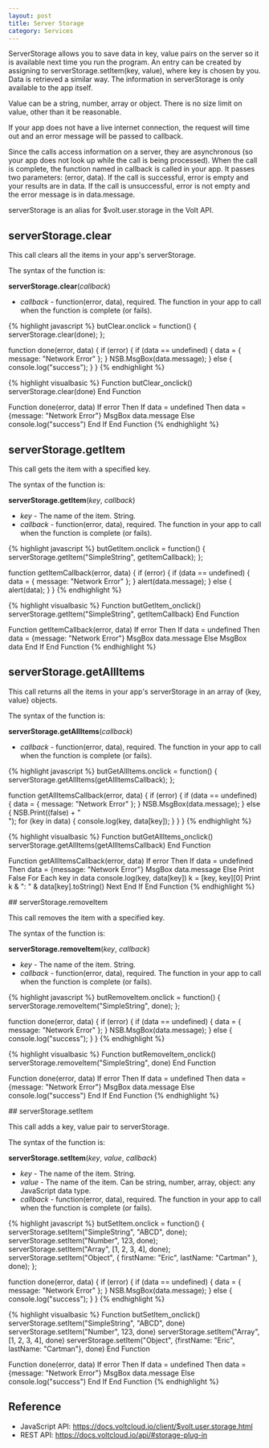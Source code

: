 ```yaml
---
layout: post
title: Server Storage
category: Services
---
```


ServerStorage allows you to save data in key, value pairs on the server so it is available next time you run the program. An entry can be created by assigning to serverStorage.setItem(key, value), where key is chosen by you. Data is retrieved a similar way. The information in serverStorage is only available to the app itself.

Value can be a string, number, array or object. There is no size limit on value, other than it be reasonable.

If your app does not have a live internet connection, the request will time out and an error message will be passed to callback.

Since the calls access information on a server, they are asynchronous (so your app does not look up while the call is being processed). When the call is complete, the function named in callback is called in your app. It passes two parameters: (error, data). If the call is successful, error is empty and your results are in data. If the call is unsuccessful, error is not empty and the error message is in data.message.

serverStorage is an alias for $volt.user.storage in the Volt API.

## serverStorage.clear

This call clears all the items in your app's serverStorage.

The syntax of the function is:

**serverStorage.clear**(*callback*)

* *callback* - function(error, data), required. The function in your app to call when the function is complete (or fails).

<div class="code-tabs" data-languages="JavaScript,BASIC">

{% highlight javascript %}
butClear.onclick = function() {
    serverStorage.clear(done);
};

function done(error, data) {
    if (error) {
        if (data == undefined) {
            data = {
                message: "Network Error"
            };
        }
        NSB.MsgBox(data.message);
    } else {
        console.log("success");
    }
}
{% endhighlight %}

{% highlight visualbasic %}
Function butClear_onclick()
  serverStorage.clear(done)
End Function

Function done(error, data)
  If error Then
    If data = undefined Then data = {message: "Network Error"}
    MsgBox data.message
  Else
    console.log("success")
  End If
End Function
{% endhighlight %}

</div>

## serverStorage.getItem

This call gets the item with a specified key.

The syntax of the function is:

**serverStorage.getItem**(*key*, *callback*)

* *key* - The name of the item. String.
* *callback* - function(error, data), required. The function in your app to call when the function is complete (or fails).

<div class="code-tabs" data-languages="JavaScript,BASIC">

{% highlight javascript %}
butGetItem.onclick = function() {
    serverStorage.getItem("SimpleString", getItemCallback);
};

function getItemCallback(error, data) {
    if (error) {
        if (data == undefined) {
            data = {
                message: "Network Error"
            };
        }
        alert(data.message);
    } else {
        alert(data);
    }
}
{% endhighlight %}

{% highlight visualbasic %}
Function butGetItem_onclick()
  serverStorage.getItem("SimpleString", getItemCallback)
End Function

Function getItemCallback(error, data) 
  If error Then
    If data = undefined Then data = {message: "Network Error"}
    MsgBox data.message
  Else
    MsgBox data
  End If
End Function
{% endhighlight %}

</div>

## serverStorage.getAllItems

This call returns all the items in your app's serverStorage in an array of {key, value} objects.

The syntax of the function is:

**serverStorage.getAllItems**(*callback*)

* *callback* - function(error, data), required. The function in your app to call when the function is complete (or fails).

<div class="code-tabs" data-languages="JavaScript,BASIC">

{% highlight javascript %}
butGetAllItems.onclick = function() {
    serverStorage.getAllItems(getAllItemsCallback);
};

function getAllItemsCallback(error, data) {
    if (error) {
        if (data == undefined) {
            data = {
                message: "Network Error"
            };
        }
        NSB.MsgBox(data.message);
    } else {
        NSB.Print((false) + "<br>");
        for (key in data) {
            console.log(key, data[key]);
        }
    }
}
{% endhighlight %}

{% highlight visualbasic %}
Function butGetAllItems_onclick()
  serverStorage.getAllItems(getAllItemsCallback)
End Function

Function getAllItemsCallback(error, data) 
  If error Then
    If data = undefined Then data = {message: "Network Error"}
    MsgBox data.message
  Else
    Print False
    For Each key in data
      console.log(key, data[key])
      k = [key, key][0]
      Print k & ": " & data[key].toString()
    Next
    End If
End Function
{% endhighlight %}

</div>
## serverStorage.removeItem

This call removes the item with a specified key.

The syntax of the function is:

**serverStorage.removeItem**(*key*, *callback*)

* *key* - The name of the item. String.
* *callback* - function(error, data), required. The function in your app to call when the function is complete (or fails).

<div class="code-tabs" data-languages="JavaScript,BASIC">

{% highlight javascript %}
butRemoveItem.onclick = function() {
    serverStorage.removeItem("SimpleString", done);
};

function done(error, data) {
    if (error) {
        if (data == undefined) {
            data = {
                message: "Network Error"
            };
        }
        NSB.MsgBox(data.message);
    } else {
        console.log("success");
    }
}
{% endhighlight %}

{% highlight visualbasic %}
Function butRemoveItem_onclick()
  serverStorage.removeItem("SimpleString", done)
End Function

Function done(error, data)
  If error Then
    If data = undefined Then data = {message: "Network Error"}
    MsgBox data.message
  Else
    console.log("success")
  End If
End Function
{% endhighlight %}

</div>
## serverStorage.setItem

This call adds a key, value pair to serverStorage.

The syntax of the function is:

**serverStorage.setItem**(*key*, *value*, *callback*)

* *key* - The name of the item. String.
* *value* - The name of the item. Can be string, number, array, object: any JavaScript data type.
* *callback* - function(error, data), required. The function in your app to call when the function is complete (or fails).

<div class="code-tabs" data-languages="JavaScript,BASIC">

{% highlight javascript %}
butSetItem.onclick = function() {
    serverStorage.setItem("SimpleString", "ABCD", done);
    serverStorage.setItem("Number", 123, done);
    serverStorage.setItem("Array", [1, 2, 3, 4], done);
    serverStorage.setItem("Object", {
        firstName: "Eric",
        lastName: "Cartman"
    }, done);
};

function done(error, data) {
    if (error) {
        if (data == undefined) {
            data = {
                message: "Network Error"
            };
        }
        NSB.MsgBox(data.message);
    } else {
        console.log("success");
    }
}
{% endhighlight %}

{% highlight visualbasic %}
Function butSetItem_onclick()
  serverStorage.setItem("SimpleString", "ABCD", done)
  serverStorage.setItem("Number", 123, done)
  serverStorage.setItem("Array", [1, 2, 3, 4], done)
  serverStorage.setItem("Object", {firstName: "Eric", lastName: "Cartman"}, done)
End Function

Function done(error, data)
  If error Then
    If data = undefined Then data = {message: "Network Error"}
    MsgBox data.message
  Else
    console.log("success")
  End If
End Function
{% endhighlight %}

</div>

## Reference

* JavaScript API: <https://docs.voltcloud.io/client/$volt.user.storage.html>
* REST API: <https://docs.voltcloud.io/api/#storage-plug-in>
